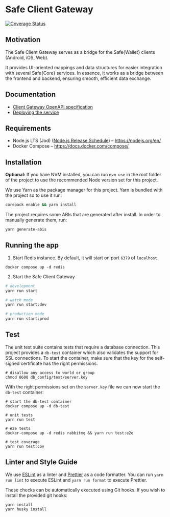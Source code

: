 # Safe Client Gateway

[![Coverage Status](https://coveralls.io/repos/github/safe-global/safe-client-gateway/badge.svg?branch=main)](https://coveralls.io/github/safe-global/safe-client-gateway?branch=main)

## Motivation

The Safe Client Gateway serves as a bridge for the Safe{Wallet} clients (Android, iOS, Web).

It provides UI-oriented mappings and data structures for easier integration with several Safe{Core} services. In essence, it works as a bridge between the frontend and backend, ensuring smooth, efficient data exchange.

## Documentation

- [Client Gateway OpenAPI specification](https://safe-client.safe.global/index.html)
- [Deploying the service](https://github.com/safe-global/safe-infrastructure)

## Requirements

- Node.js LTS (Jod) ([Node.js Release Schedule](https://nodejs.org/en/about/previous-releases)) – https://nodejs.org/en/
- Docker Compose – https://docs.docker.com/compose/

## Installation

**Optional:** If you have NVM installed, you can run `nvm use` in the root folder of the project to use the recommended
Node version set for this project.

We use Yarn as the package manager for this project. Yarn is bundled with the project so to use it run:

```bash
corepack enable && yarn install
```

The project requires some ABIs that are generated after install. In order to manually generate them, run:

```bash
yarn generate-abis
```

## Running the app

1. Start Redis instance. By default, it will start on port `6379` of `localhost`.

```shell
docker compose up -d redis
```

2. Start the Safe Client Gateway

```bash
# development
yarn run start

# watch mode
yarn run start:dev

# production mode
yarn run start:prod
```

## Test

The unit test suite contains tests that require a database connection.
This project provides a `db-test` container which also validates the support for SSL connections.
To start the container, make sure that the key for the self-signed certificate
has the right permissions.

```shell
# disallow any access to world or group
chmod 0600 db_config/test/server.key
```

With the right permissions set on the `server.key` file we can now start the `db-test` container:

```shell
# start the db-test container
docker compose up -d db-test

# unit tests
yarn run test

# e2e tests
docker-compose up -d redis rabbitmq && yarn run test:e2e

# test coverage
yarn run test:cov
```

## Linter and Style Guide

We use [ESLint](https://eslint.org/) as a linter and [Prettier](https://prettier.io/) as a code formatter.
You can run `yarn run lint` to execute ESLint and `yarn run format` to execute Prettier.

These checks can be automatically executed using Git hooks. If you wish to install the provided git hooks:

```shell
yarn install
yarn husky install
```
